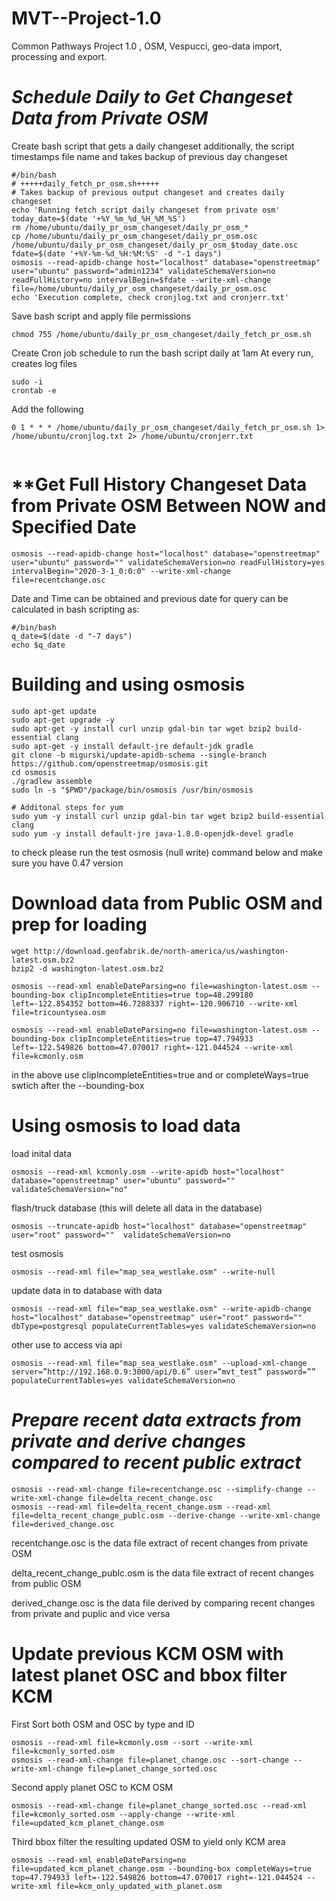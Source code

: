 # MVT--Project-1.0
Common Pathways Project 1.0 , OSM, Vespucci, geo-data import, processing and export.

# *Schedule Daily to Get Changeset Data from Private OSM*

Create bash script that gets a daily changeset 
additionally, the script timestamps file name and takes backup of previous day changeset 
```
#/bin/bash
# +++++daily_fetch_pr_osm.sh+++++
# Takes backup of previous output changeset and creates daily changeset
echo 'Running fetch script daily changeset from private osm'
today_date=$(date '+%Y_%m_%d_%H_%M_%S')
rm /home/ubuntu/daily_pr_osm_changeset/daily_pr_osm_*
cp /home/ubuntu/daily_pr_osm_changeset/daily_pr_osm.osc /home/ubuntu/daily_pr_osm_changeset/daily_pr_osm_$today_date.osc
fdate=$(date '+%Y-%m-%d_%H:%M:%S' -d "-1 days")
osmosis --read-apidb-change host="localhost" database="openstreetmap" user="ubuntu" password="admin1234" validateSchemaVersion=no readFullHistory=no intervalBegin=$fdate --write-xml-change file=/home/ubuntu/daily_pr_osm_changeset/daily_pr_osm.osc
echo 'Execution complete, check cronjlog.txt and cronjerr.txt'
```
Save bash script and apply file permissions
```
chmod 755 /home/ubuntu/daily_pr_osm_changeset/daily_fetch_pr_osm.sh
```
Create Cron job schedule to run the bash script daily at 1am
At every run, creates log files
```
sudo -i
crontab -e
```
Add the following
```
0 1 * * * /home/ubuntu/daily_pr_osm_changeset/daily_fetch_pr_osm.sh 1> /home/ubuntu/cronjlog.txt 2> /home/ubuntu/cronjerr.txt
```

```

```
# **Get Full History Changeset Data from Private OSM Between NOW and Specified Date

```
osmosis --read-apidb-change host="localhost" database="openstreetmap" user="ubuntu" password="" validateSchemaVersion=no readFullHistory=yes intervalBegin="2020-3-1_0:0:0" --write-xml-change file=recentchange.osc

```

Date and Time can be obtained and previous date for query can be calculated in bash scripting as:
```
#/bin/bash
q_date=$(date -d "-7 days")
echo $q_date
```

# **Building and using osmosis**
```
sudo apt-get update  
sudo apt-get upgrade -y  
sudo apt-get -y install curl unzip gdal-bin tar wget bzip2 build-essential clang  
sudo apt-get -y install default-jre default-jdk gradle  
git clone -b migurski/update-apidb-schema --single-branch https://github.com/openstreetmap/osmosis.git  
cd osmosis  
./gradlew assemble  
sudo ln -s "$PWD"/package/bin/osmosis /usr/bin/osmosis
```
```
# Additonal steps for yum
sudo yum -y install curl unzip gdal-bin tar wget bzip2 build-essential clang  
sudo yum -y install default-jre java-1.8.0-openjdk-devel gradle
```

to check please run the test osmosis 
(null write) command below and make sure you have 0.47 version

# **Download data from Public OSM and prep for loading**
```
wget http://download.geofabrik.de/north-america/us/washington-latest.osm.bz2
bzip2 -d washington-latest.osm.bz2

osmosis --read-xml enableDateParsing=no file=washington-latest.osm --bounding-box clipIncompleteEntities=true top=48.299180 left=-122.854352 bottom=46.7288337 right=-120.906710 --write-xml file=tricountysea.osm

osmosis --read-xml enableDateParsing=no file=washington-latest.osm --bounding-box clipIncompleteEntities=true top=47.794933 left=-122.549826 bottom=47.070017 right=-121.044524 --write-xml file=kcmonly.osm
```
in the above use clipIncompleteEntities=true and or completeWays=true swtich after the --bounding-box

# **Using osmosis to load data**
load inital data
```
osmosis --read-xml kcmonly.osm --write-apidb host="localhost" database="openstreetmap" user="ubuntu" password="" validateSchemaVersion="no"
```
flash/truck database (this will delete all data in the database)
```
osmosis --truncate-apidb host="localhost" database="openstreetmap" user="root" password=""  validateSchemaVersion=no 
```
test osmosis 
```
osmosis --read-xml file="map_sea_westlake.osm" --write-null
```
update data in to database with data
```
osmosis --read-xml file="map_sea_westlake.osm" --write-apidb-change host="localhost" database="openstreetmap" user="root" password="" dbType=postgresql populateCurrentTables=yes validateSchemaVersion=no
```
other use to access via api
```
osmosis --read-xml file="map_sea_westlake.osm" --upload-xml-change server=”http://192.168.0.9:3000/api/0.6” user=”mvt_test” password=”” populateCurrentTables=yes validateSchemaVersion=no

```
# *Prepare recent data extracts from private and derive changes compared to recent public extract*

```
osmosis --read-xml-change file=recentchange.osc --simplify-change --write-xml-change file=delta_recent_change.osc 
osmosis --read-xml file=delta_recent_change.osm --read-xml file=delta_recent_change_publc.osm --derive-change --write-xml-change file=derived_change.osc
```

recentchange.osc is the data file extract of recent changes from private OSM

delta_recent_change_publc.osm is the data file extract of recent changes from public OSM

derived_change.osc is the data file derived by comparing recent changes from private and puplic and vice versa 

# **Update previous KCM OSM with latest planet OSC and bbox filter KCM**

First Sort both OSM and OSC by type and ID
```
osmosis --read-xml file=kcmonly.osm --sort --write-xml file=kcmonly_sorted.osm
osmosis --read-xml-change file=planet_change.osc --sort-change --write-xml-change file=planet_change_sorted.osc
```
Second apply planet OSC to KCM OSM
```
osmosis --read-xml-change file=planet_change_sorted.osc --read-xml file=kcmonly_sorted.osm --apply-change --write-xml file=updated_kcm_planet_change.osm
```

Third bbox filter the resulting updated OSM to yield only KCM area
```
osmosis --read-xml enableDateParsing=no file=updated_kcm_planet_change.osm --bounding-box completeWays=true top=47.794933 left=-122.549826 bottom=47.070017 right=-121.044524 --write-xml file=kcm_only_updated_with_planet.osm
